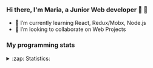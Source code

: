 ### Hi there, I'm Maria, a Junior Web developer :full_moon_with_face: 👋



- 🌱 I’m currently learning React, Redux/Mobx, Node.js
- 👯 I’m looking to collaborate on Web Projects

### My programming stats
<details>
  <summary>:zap: Statistics:</summary>
   <img align="left" alt="codeSTACKr's GitHub Stats" src="https://github-readme-stats.vercel.app/api/top-langs/?username=marilisok&langs_count=8&layout=compact" />
   <p> 
    <img align="left" alt="codeSTACKr's GitHub Stats" src="https://github-readme-stats.vercel.app/api?username=marilisok&show_icons=true" />
  </p>
</details>

